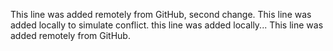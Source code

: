This line was added remotely from GitHub, second change.
This line was added locally to simulate conflict.
this line was added locally...
This line was added remotely from GitHub.

